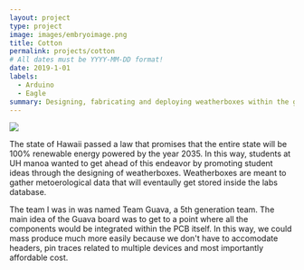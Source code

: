 ```yaml
---
layout: project
type: project
image: images/embryoimage.png
title: Cotton
permalink: projects/cotton
# All dates must be YYYY-MM-DD format!
date: 2019-1-01
labels:
  - Arduino
  - Eagle
summary: Designing, fabricating and deploying weatherboxes within the group Smart Campus Energy Lab.
---
```


<img class="ui image" src="{{ site.baseurl }}/images/guavaboard.jpg">

The state of Hawaii passed a law that promises that the entire state will be 100% renewable energy powered by the year 2035. In this way, students at UH manoa wanted to get ahead of this endeavor by promoting student ideas through the designing of weatherboxes. Weatherboxes are meant to gather metoerological data that will eventaully get stored inside the labs database. 

The team I was in was named Team Guava, a 5th generation team. The main idea of the Guava board was to get to a point where all the components would be integrated within the PCB itself. In this way, we could mass produce much more easily because we don't have to accomodate headers, pin traces related to multiple devices and most importantly affordable cost. 

